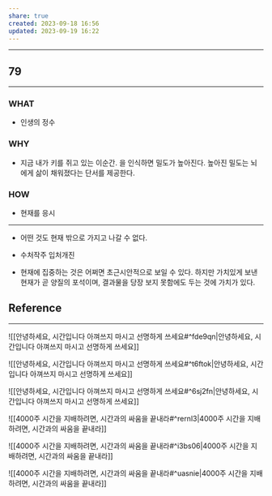 ```yaml
---
share: true
created: 2023-09-18 16:56
updated: 2023-09-19 16:22
---
```


---
## 79
---
### WHAT
- 인생의 정수
### WHY
- 지금 내가 키를 쥐고 있는 이순간. 을 인식하면 밀도가 높아진다.
  높아진 밀도는 뇌에게 삶이 채워졌다는 단서를 제공한다.
### HOW
- 현재를 응시
---

- 어떤 것도 현재 밖으로 가지고 나갈 수 없다. 
- 수처작주 입처개진

- 현재에 집중하는 것은 어쩌면 초근시안적으로 보일 수 있다.
  하지만 가치있게 보낸 현재가 곧 양질의 포석이며,
  결과물을 당장 보지 못함에도 두는 것에 가치가 있다.


## Reference
---
![[안녕하세요, 시간입니다  아껴쓰지 마시고 선명하게 쓰세요#^fde9qn|안녕하세요, 시간입니다  아껴쓰지 마시고 선명하게 쓰세요]]

![[안녕하세요, 시간입니다  아껴쓰지 마시고 선명하게 쓰세요#^t6ftok|안녕하세요, 시간입니다  아껴쓰지 마시고 선명하게 쓰세요]]

![[안녕하세요, 시간입니다  아껴쓰지 마시고 선명하게 쓰세요#^6sj2fn|안녕하세요, 시간입니다  아껴쓰지 마시고 선명하게 쓰세요]]

![[4000주  시간을 지배하려면, 시간과의 싸움을 끝내라#^rernl3|4000주  시간을 지배하려면, 시간과의 싸움을 끝내라]]

![[4000주  시간을 지배하려면, 시간과의 싸움을 끝내라#^i3bs06|4000주  시간을 지배하려면, 시간과의 싸움을 끝내라]]

![[4000주  시간을 지배하려면, 시간과의 싸움을 끝내라#^uasnie|4000주  시간을 지배하려면, 시간과의 싸움을 끝내라]]

